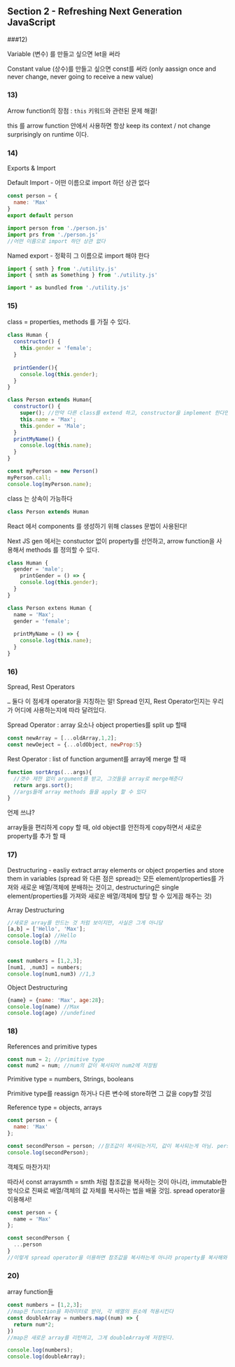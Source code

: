 ## Section 2 - Refreshing Next Generation JavaScript

###12)

Variable (변수) 를 만들고 싶으면 let을 써라

Constant value (상수)를 만들고 싶으면 const를 써라 (only aassign once and never change, never going to receive a new value)

### 13)

Arrow function의 장점 : `this` 키워드와 관련된 문제 해결!

this 를 arrow function 안에서 사용하면 항상 keep its context / not change surprisingly on runtime 이다.

### 14)

Exports & Import

Default Import - 어떤 이름으로 import 하던 상관 없다

```javascript
const person = {
  name: 'Max'
}
export default person
```

```javascript
import person from './person.js'
import prs from './person.js'
//어떤 이름으로 import 하던 상관 없다
```

Named export - 정확히 그 이름으로 import 해야 한다

```javascript
import { smth } from './utility.js'
import { smth as Something } from './utility.js'

import * as bundled from './utility.js'
```

### 15)

class = properties, methods 를 가질 수 있다.

```javascript
class Human {
  constructor() {
    this.gender = 'female';    
  }
  
  printGender(){
    console.log(this.gender);
  }
}

class Person extends Human{
  constructor() {
    super(); //만약 다른 class를 extend 하고, constructor을 implement 한다면 constuctor 내에 super method를 add 해야 한다
    this.name = 'Max';
    this.gender = 'Male';
  }
  printMyName() {
    console.log(this.name);
  }
}
```

```javascript
const myPerson = new Person()
myPerson.call;
console.log(myPerson.name);
```

class 는 상속이 가능하다

```javascript
class Person extends Human
```



React 에서 components 를 생성하기 위해 classes 문법이 사용된다!

Next JS gen 에서는 constuctor 없이 property를 선언하고, arrow function을 사용해서 methods 를 정의할 수 있다.

```javascript
class Human {
  gender = 'male';
	printGender = () => {
    console.log(this.gender);
  }
}

class Person extens Human {
  name = 'Max';
  gender = 'female';
  
  printMyName = () => {
    console.log(this.name);
  }
}
```

### 16)

Spread, Rest Operators

`…` 둘다 이 점세개 operator을 지칭하는 말! Spread 인지, Rest Operator인지는 우리가 어디에 사용하는지에 따라 달려있다.

Spread Operator : array 요소나 object properties를 split up 할때

```javascript
const newArray = [...oldArray,1,2];
const newOeject = {...oldObject, newProp:5}
```

Rest Operator : list of function argument를 array에 merge 할 때


```javascript
function sortArgs(...args){
  //갯수 제한 없이 argument를 받고, 그것들을 array로 merge해준다
  return args.sort();
  //args들에 array methods 들을 apply 할 수 있다
}
```

언제 쓰냐?

array들을 편리하게 copy 할 때, old object를 안전하게 copy하면서 새로운 property를 추가 할 때

### 17)

Destructuring - easliy extract array elements or object properties and store them in variables (spread 와 다른 점은 spread는 모든 element/properties를 가져와 새로운 배열/객체에 분배하는 것이고, destructuring은 single element/properties를 가져와 새로운 배열/객체에 할당 할 수 있게끔 해주는 것)

Array Destructuring

```javascript
//새로운 array를 만드는 것 처럼 보이지만, 사실은 그게 아니당
[a,b] = ['Hello', 'Max'];
console.log(a) //Hello
console.log(b) //Ma


const numbers = [1,2,3];
[num1, ,num3] = numbers;
console.log(num1,num3) //1,3
```

Object Destructuring

```javascript
{name} = {name: 'Max', age:28};
console.log(name) //Max
console.log(age) //undefined
```

### 18)

References and primitive types

```javascript
const num = 2; //primitive type
const num2 = num; //num의 값이 복사되어 num2에 저장됨
```

Primitive type = numbers, Strings, booleans

Primitive type를 reassign 하거나 다른 변수에 store하면 그 값을 copy할 것임

Reference type = objects, arrays
```javascript
const person = {
  name: 'Max'
};

const secondPerson = person; //참조값이 복사되는거지, 값이 복사되는게 아님. person의 property를 변경하면 secondPerson의 값도 바뀜. 같은 객체를 참조하고 있으므로.
console.log(secondPerson);
```

객체도 마찬가지!

따라서 const arraysmth = smth 처럼 참조값을 복사하는 것이 아니라, immutable한 방식으로 진짜로 배열/객체의 값 자체를 복사하는 법을 배울 것임. spread operator을 이용해서!

```javascript
const person = {
  name = 'Max'
};

const secondPerson {
  ...person
}
//이렇게 spread operator을 이용하면 참조값을 복사하는게 아니라 property를 복사해와서 새로운 객체를 만드는거라, 이전 객체 값을 변경해도 새로운 secondPerson은 영향을 받지 않는다.

```

### 20)

array function들

```javascript
const numbers = [1,2,3];
//map은 function을 파라미터로 받아, 각 배열의 원소에 적용시킨다
const doubleArray = numbers.map((num) => {
  return num*2;
})
//map은 새로운 array를 리턴하고, 그게 doubleArray에 저장된다.

console.log(numbers);
console.log(doubleArray);
```